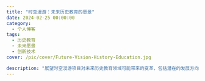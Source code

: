 ```yaml
---
title: "时空漫游：未来历史教育的愿景"
date: 2024-02-25 00:00:00
category:
  - 个人博客
tags:
  - 历史教育
  - 未来愿景
  - 创新技术
cover: /pic/cover/Future-Vision-History-Education.jpg

description: "展望时空漫游项目对未来历史教育领域可能带来的变革，包括潜在的发展方向、挑战和机遇。"
---
```


